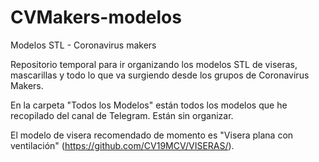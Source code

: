# CVMakers-modelos
Modelos STL - Coronavirus makers

Repositorio temporal para ir organizando los modelos STL de viseras, mascarillas y todo lo que va surgiendo desde los grupos de Coronavirus Makers.

En la carpeta "Todos los Modelos" están todos los modelos que he recopilado del canal de Telegram. Están sin organizar.

El modelo de visera recomendado de momento es "Visera plana con ventilación" (https://github.com/CV19MCV/VISERAS/).

